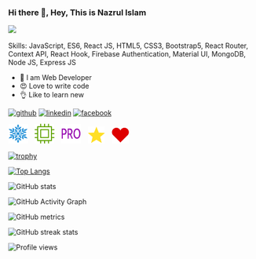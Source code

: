 ### Hi there 👋, Hey, This is Nazrul Islam
![](https://i.ibb.co/6rKM3XN/Welcome-Back-to-Sandy-Spring.png)


Skills: JavaScript, ES6, React JS, HTML5, CSS3, Bootstrap5, React Router, Context API, React Hook, Firebase Authentication, Material UI, MongoDB, Node JS, Express JS

- 👑 I am Web Developer 
- 😍 Love to write code 
- 👌 Like to learn new 


[<img src='https://cdn.jsdelivr.net/npm/simple-icons@3.0.1/icons/github.svg' alt='github' height='40'>](https://github.com/https://github.com/Nazrul10/)  [<img src='https://cdn.jsdelivr.net/npm/simple-icons@3.0.1/icons/linkedin.svg' alt='linkedin' height='40'>](https://www.linkedin.com/in/https://www.linkedin.com/in/nazrul10//)  [<img src='https://cdn.jsdelivr.net/npm/simple-icons@3.0.1/icons/facebook.svg' alt='facebook' height='40'>](https://www.facebook.com/https://www.facebook.com/prince.nil200)  

<a href='https://archiveprogram.github.com/'><img src='https://raw.githubusercontent.com/acervenky/animated-github-badges/master/assets/acbadge.gif' width='40' height='40'></a> <a href='https://docs.github.com/en/developers'><img src='https://raw.githubusercontent.com/acervenky/animated-github-badges/master/assets/devbadge.gif' width='40' height='40'></a> <a href='https://github.com/pricing'><img src='https://raw.githubusercontent.com/acervenky/animated-github-badges/master/assets/pro.gif' width='40' height='40'></a> <a href='https://stars.github.com/'><img src='https://raw.githubusercontent.com/acervenky/animated-github-badges/master/assets/starbadge.gif' width='35' height='35'></a> <a href='https://docs.github.com/en/github/supporting-the-open-source-community-with-github-sponsors'><img src='https://raw.githubusercontent.com/acervenky/animated-github-badges/master/assets/sponsorbadge.gif' width='35' height='35'></a> 

[![trophy](https://github-profile-trophy.vercel.app/?username=https://github.com/Nazrul10/)](https://github.com/ryo-ma/github-profile-trophy)

[![Top Langs](https://github-readme-stats.vercel.app/api/top-langs/?username=https://github.com/Nazrul10/)](https://github.com/anuraghazra/github-readme-stats)

![GitHub stats](https://github-readme-stats.vercel.app/api?username=https://github.com/Nazrul10/&show_icons=true&count_private=true)  

![GitHub Activity Graph](https://activity-graph.herokuapp.com/graph?username=https://github.com/Nazrul10/)  

![GitHub metrics](https://metrics.lecoq.io/https://github.com/Nazrul10/)  

![GitHub streak stats](https://github-readme-streak-stats.herokuapp.com/?user=https://github.com/Nazrul10/)  

![Profile views](https://gpvc.arturio.dev/https://github.com/Nazrul10/)  
